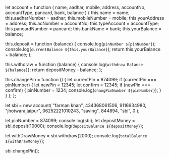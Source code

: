let account = function (
name,
aadhar,
mobile,
address,
accountNo,
accountType,
pancard,
bank,
balance
) {
this.name = name;
this.aadharNumber = aadhar;
this.mobileNumber = mobile;
this.yourAddress = address;
this.acNumber = accountNo;
this.typeAccount = accountType;
this.pancardNumber = pancard;
this.bankName = bank;
this.yourBalance = balance;

this.deposit = function (balance) {
console.log(`pinNumber ${pinNumber}`);
console.log(`currentBalance ${this.yourBalance}`);
return this.yourBalance + balance;
};

this.withdraw = function (balance) {
console.log(`withdraw Balance ${balance}`);
return depositMoney - balance;
};

this.changePin = function () {
let currentPin = 874099;
if (currentPin === pinNumber) {
let newPin = 12345;
let confirm = 12345;
if (newPin === confirm) {
pinNumber = 1234;
console.log(`changPinNumber ${pinNumber}`);
}
}
};
};

let sbi = new account(
"farman khan",
434368061506,
9116934980,
"jhotwara,jaipur",
06252221010243,
"saving",
844894,
"sbi",
0
);

let pinNumber = 874099;
console.log(sbi);
let depositMoney = sbi.deposit(10000);
console.log(`depositBalance ${depositMoney}`);

let withDrawMoney = sbi.withdraw(2000);
console.log(`totalBalance ${withDrawMoney}`);

sbi.changePin();
